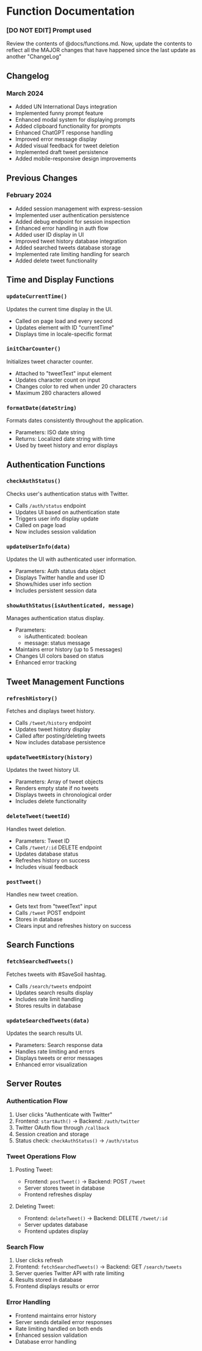 
# Function Documentation

### [DO NOT EDIT] Prompt used
Review the contents of @docs/functions.md. Now, update the contents to reflect all the MAJOR changes that have happened since the last update as another "ChangeLog"


## Changelog

### March 2024
- Added UN International Days integration
- Implemented funny prompt feature
- Enhanced modal system for displaying prompts
- Added clipboard functionality for prompts
- Enhanced ChatGPT response handling
- Improved error message display
- Added visual feedback for tweet deletion
- Implemented draft tweet persistence
- Added mobile-responsive design improvements

## Previous Changes

### February 2024
- Added session management with express-session
- Implemented user authentication persistence
- Added debug endpoint for session inspection
- Enhanced error handling in auth flow
- Added user ID display in UI
- Improved tweet history database integration
- Added searched tweets database storage
- Implemented rate limiting handling for search
- Added delete tweet functionality

## Time and Display Functions

### `updateCurrentTime()`
Updates the current time display in the UI.
- Called on page load and every second
- Updates element with ID "currentTime"
- Displays time in locale-specific format

### `initCharCounter()`
Initializes tweet character counter.
- Attached to "tweetText" input element
- Updates character count on input
- Changes color to red when under 20 characters
- Maximum 280 characters allowed

### `formatDate(dateString)`
Formats dates consistently throughout the application.
- Parameters: ISO date string
- Returns: Localized date string with time
- Used by tweet history and error displays

## Authentication Functions

### `checkAuthStatus()`
Checks user's authentication status with Twitter.
- Calls `/auth/status` endpoint
- Updates UI based on authentication state
- Triggers user info display update
- Called on page load
- Now includes session validation

### `updateUserInfo(data)`
Updates the UI with authenticated user information.
- Parameters: Auth status data object
- Displays Twitter handle and user ID
- Shows/hides user info section
- Includes persistent session data

### `showAuthStatus(isAuthenticated, message)`
Manages authentication status display.
- Parameters: 
  - isAuthenticated: boolean
  - message: status message
- Maintains error history (up to 5 messages)
- Changes UI colors based on status
- Enhanced error tracking

## Tweet Management Functions

### `refreshHistory()`
Fetches and displays tweet history.
- Calls `/tweet/history` endpoint
- Updates tweet history display
- Called after posting/deleting tweets
- Now includes database persistence

### `updateTweetHistory(history)`
Updates the tweet history UI.
- Parameters: Array of tweet objects
- Renders empty state if no tweets
- Displays tweets in chronological order
- Includes delete functionality

### `deleteTweet(tweetId)`
Handles tweet deletion.
- Parameters: Tweet ID
- Calls `/tweet/:id` DELETE endpoint
- Updates database status
- Refreshes history on success
- Includes visual feedback

### `postTweet()`
Handles new tweet creation.
- Gets text from "tweetText" input
- Calls `/tweet` POST endpoint
- Stores in database
- Clears input and refreshes history on success

## Search Functions

### `fetchSearchedTweets()`
Fetches tweets with #SaveSoil hashtag.
- Calls `/search/tweets` endpoint
- Updates search results display
- Includes rate limit handling
- Stores results in database

### `updateSearchedTweets(data)`
Updates the search results UI.
- Parameters: Search response data
- Handles rate limiting and errors
- Displays tweets or error messages
- Enhanced error visualization

## Server Routes

### Authentication Flow
1. User clicks "Authenticate with Twitter"
2. Frontend: `startAuth()` → Backend: `/auth/twitter`
3. Twitter OAuth flow through `/callback`
4. Session creation and storage
5. Status check: `checkAuthStatus()` → `/auth/status`

### Tweet Operations Flow
1. Posting Tweet:
   - Frontend: `postTweet()` → Backend: POST `/tweet`
   - Server stores tweet in database
   - Frontend refreshes display

2. Deleting Tweet:
   - Frontend: `deleteTweet()` → Backend: DELETE `/tweet/:id`
   - Server updates database
   - Frontend updates display

### Search Flow
1. User clicks refresh
2. Frontend: `fetchSearchedTweets()` → Backend: GET `/search/tweets`
3. Server queries Twitter API with rate limiting
4. Results stored in database
5. Frontend displays results or error

### Error Handling
- Frontend maintains error history
- Server sends detailed error responses
- Rate limiting handled on both ends
- Enhanced session validation
- Database error handling
